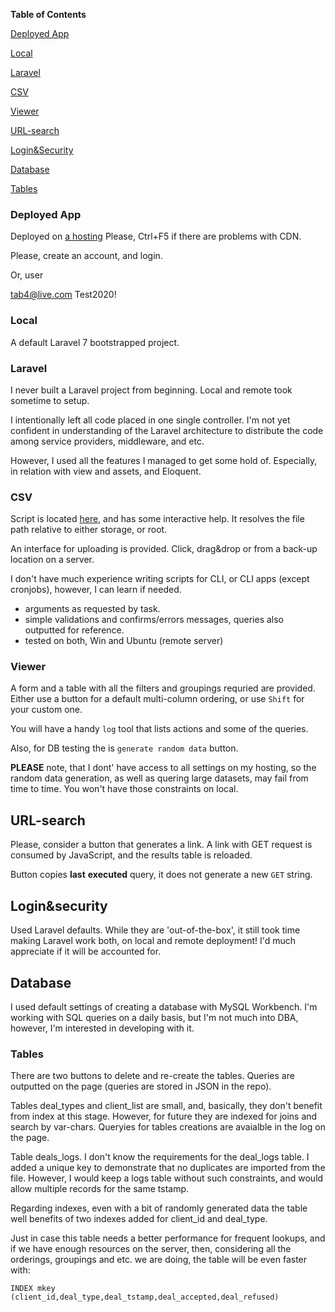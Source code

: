 
**Table of Contents**

[Deployed App](#deployed-app)

[Local](#local)

[Laravel](#laravel)

[CSV](#csv)

[Viewer](#viewer)

[URL-search](#url-search)

[Login&Security](#loging&security)

[Database](#database)

[Tables](#tables)

### Deployed App

Deployed on <a href="http://laracsv.tab4lioz.beget.tech/" target="_blank">a hosting</a>
Please, Ctrl+F5 if there are problems with CDN.

Please, create an account, and login.

Or, user

tab4@live.com
Test2020!

### Local

A default Laravel 7 bootstrapped project. 

### Laravel

I never built a Laravel project from beginning. Local and remote took sometime to setup.

I intentionally left all code placed in one single controller. I'm not yet confident in understanding of the Laravel architecture to distribute the code among service providers, middleware, and etc.

However, I used all the features I managed to get some hold of. Especially, in relation with view and assets, and Eloquent.

### CSV

Script is located <a href="https://github.com/AlexeySolonenko/laracsv/blob/master/storage/app/phpexecs/uploadcsv.php/" target="_blank">here</a>, and has some interactive help. It resolves the file path relative to either storage, or root.

An interface for uploading is provided. Click, drag&drop or from a back-up location on a server.

I don't have much experience writing scripts for CLI, or CLI apps (except cronjobs), however, I can learn if needed.
- arguments as requested by task.
- simple validations and confirms/errors messages, queries also outputted for reference.
- tested on both, Win and Ubuntu (remote server) 


### Viewer

A form and a table with all the filters and groupings requried are provided. Either use a button for a default multi-column ordering, or use `Shift` for your custom one.

You will have a handy `log` tool that lists actions and some of the queries.

Also, for DB testing the is `generate random data` button.

**PLEASE** note, that I dont' have access to all settings on my hosting, so the random data generation, as well as quering large datasets, may fail from time to time. You won't have those constraints on local.

## URL-search
Please, consider a button that generates a link. A link with GET request is consumed by JavaScript, and the results table is reloaded. 

Button copies **last** **executed** query, it does not generate a new `GET` string.

## Login&security
Used Laravel defaults. While they are 'out-of-the-box', it still took time making Laravel work both, on local and remote deployment! I'd much appreciate if it will be accounted for.

## Database

I used default settings of creating a database with MySQL Workbench. I'm working with SQL queries on a daily basis, but I'm not much into DBA, however, I'm interested in developing with it.


### Tables

There are two buttons to delete and re-create the tables. Queries are outputted on the page (queries are stored in JSON in the repo).

Tables deal_types and client_list are small, and, basically, they don't benefit from index at this stage.
However, for future they are indexed for joins and search by var-chars. Queryies for tables creations are avaialble in the log on the page.

Table deals_logs. I don't know the requirements for the deal_logs table. I added a unique key to demonstrate that no duplicates are imported from the file. However, I would keep a logs table without such constraints, and would allow multiple records for the same tstamp.

Regarding indexes, even with a bit of randomly generated data the table well benefits of two indexes added for client_id and deal_type.

Just in case this table needs a better performance for frequent lookups, and if we have enough resources on the server, then, considering all the orderings, groupings and etc. we are doing, the table will be even faster with:

`INDEX mkey (client_id,deal_type,deal_tstamp,deal_accepted,deal_refused)`


